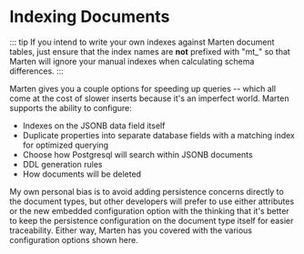 # Indexing Documents

::: tip
If you intend to write your own indexes against Marten document tables, just ensure that the index names are **not** prefixed with "mt_" so
that Marten will ignore your manual indexes when calculating schema differences.
:::

Marten gives you a couple options for speeding up queries --
which all come at the cost of slower inserts because it's an imperfect world. Marten supports the ability to configure:

* Indexes on the JSONB data field itself
* Duplicate properties into separate database fields with a matching index for optimized querying
* Choose how Postgresql will search within JSONB documents
* DDL generation rules
* How documents will be deleted

My own personal bias is to avoid adding persistence concerns directly to the document types, but other developers
will prefer to use either attributes or the new embedded configuration option with the thinking that it's
better to keep the persistence configuration on the document type itself for easier traceability. Either way,
Marten has you covered with the various configuration options shown here.
